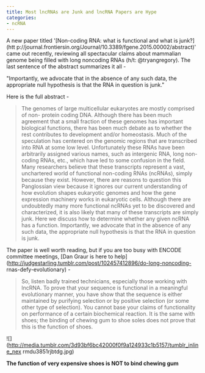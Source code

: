 ```yaml
---
title: Most lncRNAs are Junk and lncRNA Papers are Hype
categories:
- ncRNA
---
```

A new paper titled '[Non-coding RNA: what is functional and what is junk?](htt
p://journal.frontiersin.org/Journal/10.3389/fgene.2015.00002/abstract)' came
out recently, reviewing all spectacular claims about mammalian genome being
filled with long noncoding RNAs (h/t: @tryangregory). The last sentence of the
abstract summarizes it all -
<!--more-->

"Importantly, we advocate that in the absence of any such data, the
appropriate null hypothesis is that the RNA in question is junk."

Here is the full abstract -

> The genomes of large multicellular eukaryotes are mostly comprised of non-
protein coding DNA. Although there has been much agreement that a small
fraction of these genomes has important biological functions, there has been
much debate as to whether the rest contributes to development and/or
homeostasis. Much of the speculation has centered on the genomic regions that
are transcribed into RNA at some low level. Unfortunately these RNAs have been
arbitrarily assigned various names, such as intergenic RNA, long non-coding
RNAs, etc., which have led to some confusion in the field. Many researchers
believe that these transcripts represent a vast, unchartered world of
functional non-coding RNAs (ncRNAs), simply because they exist. However, there
are reasons to question this Panglossian view because it ignores our current
understanding of how evolution shapes eukaryotic genomes and how the gene
expression machinery works in eukaryotic cells. Although there are undoubtedly
many more functional ncRNAs yet to be discovered and characterized, it is also
likely that many of these transcripts are simply junk. Here we discuss how to
determine whether any given ncRNA has a function. Importantly, we advocate
that in the absence of any such data, the appropriate null hypothesis is that
the RNA in question is junk.

The paper is well worth reading, but if you are too busy with ENCODE committee
meetings, [Dan Graur is here to
help](http://judgestarling.tumblr.com/post/102457412896/do-long-noncoding-
rnas-defy-evolutionary) \-

> So, listen badly trained technicians, especially those working with lncRNA.
To prove that your sequence is functional in a meaningful evolutionary manner,
you have show that the sequence is either maintained by purifying selection or
by positive selection (or some other type of selection). You cannot base your
claims of functionality on performance of a certain biochemical reaction. It
is the same with shoes; the binding of chewing gum to shoe soles does not
prove that this is the function of shoes.

![](http://media.tumblr.com/3d93bf6bc42000f0f9a124933c1b5157/tumblr_inline_nex
rmdu3851rjbtdg.jpg)

**The function of very expensive shoes is NOT to bind chewing gum**

